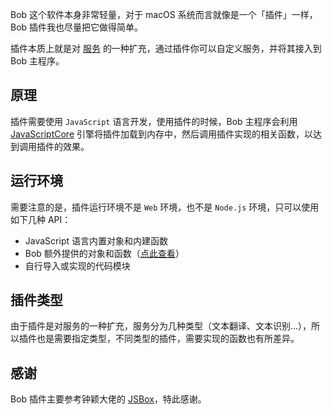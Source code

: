 Bob 这个软件本身非常轻量，对于 macOS 系统而言就像是一个「插件」一样，Bob 插件我也尽量把它做得简单。

插件本质上就是对 [服务](general/advance/service) 的一种扩充，通过插件你可以自定义服务，并将其接入到 Bob 主程序。

## 原理

插件需要使用 `JavaScript` 语言开发，使用插件的时候，Bob 主程序会利用 [JavaScriptCore](https://developer.apple.com/documentation/javascriptcore) 引擎将插件加载到内存中，然后调用插件实现的相关函数，以达到调用插件的效果。

## 运行环境

需要注意的是，插件运行环境不是 `Web` 环境，也不是 `Node.js` 环境，只可以使用如下几种 API：

* JavaScript 语言内置对象和内建函数
* Bob 额外提供的对象和函数（[点此查看](plugin/api/intro.md)）
* 自行导入或实现的代码模块

## 插件类型

由于插件是对服务的一种扩充，服务分为几种类型（文本翻译、文本识别...），所以插件也是需要指定类型，不同类型的插件，需要实现的函数也有所差异。

## 感谢

Bob 插件主要参考钟颖大佬的 [JSBox](https://docs.xteko.com/#/)，特此感谢。

